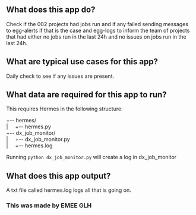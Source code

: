 ## What does this app do?

Check if the 002 projects had jobs run and if any failed sending messages to egg-alerts if that is the case and egg-logs to inform the team of projects that had either no jobs run in the last 24h and no issues on jobs run in the last 24h.

## What are typical use cases for this app?

Daily check to see if any issues are present.

## What data are required for this app to run?

This requires Hermes in the following structure:

+-- hermes/  
|   &nbsp;&nbsp;&nbsp;&nbsp;+-- hermes.py  
+-- dx_job_monitor/  
|   &nbsp;&nbsp;&nbsp;&nbsp;+-- dx_job_monitor.py  
|   &nbsp;&nbsp;&nbsp;&nbsp;+-- hermes.log  

Running `python dx_job_monitor.py` will create a log in dx_job_monitor

## What does this app output?

A txt file called hermes.log logs all that is going on.

### This was made by EMEE GLH
